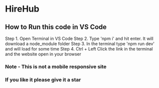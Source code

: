 # HireHub

## How to Run this code in VS Code

Step 1. Open Terminal in VS Code
Step 2. Type 'npm i' and hit enter. It will download a node_module folder
Step 3. In the terminal type 'npm run dev' and will load for some time
Step 4. Ctrl + Left Click the link in the terminal and the website open in your browser

### Note - This is not a mobile responsive site  

### If you like it please give it a star